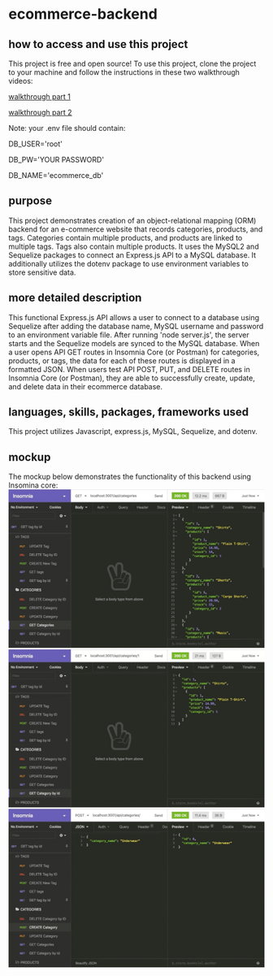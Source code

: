 # ecommerce-backend

## how to access and use this project
This project is free and open source! To use this project, clone the project to your machine and follow the instructions in these two walkthrough videos:

[walkthrough part 1](https://watch.screencastify.com/v/LSUUE27yv0zE4RZCjCBT)

[walkthrough part 2](https://watch.screencastify.com/v/T4dkyz5aL43r5zl0Qf20)

Note: your .env file should contain:

DB_USER='root'

DB_PW='YOUR PASSWORD'

DB_NAME='ecommerce_db'

## purpose
This project demonstrates creation of an object-relational mapping (ORM) backend for an e-commerce website that records categories, products, and tags. Categories contain multiple products, and products are linked to multiple tags. Tags also contain multiple products. It uses the MySQL2 and Sequelize packages to connect an Express.js API to a MySQL database. It additionally utilizes the dotenv package to use environment variables to store sensitive data.

## more detailed description 
This functional Express.js API allows a user to connect to a database using Sequelize after adding the database name, MySQL username and password to an environment variable file. 
After running 'node server.js', the server starts and the Sequelize models are synced to the MySQL database. When a user opens API GET routes in Insomnia Core (or Postman) for categories, products, or tags, the data for each of these routes is displayed in a formatted JSON. When users test API POST, PUT, and DELETE routes in Insomnia Core (or Postman), they are able to successfully create, update, and delete data in their ecommerce database.

## languages, skills, packages, frameworks used
This project utilizes Javascript, express.js, MySQL, Sequelize, and dotenv.

## mockup
The mockup below demonstrates the functionality of this backend using Insomina core: 
![alt text](https://github.com/aliciachen10/ecommerce-backend/blob/main/assets/demo-01.gif "Demo 1")
![alt text](https://github.com/aliciachen10/ecommerce-backend/blob/main/assets/demo-02.gif "Demo 2")
![alt text](https://github.com/aliciachen10/ecommerce-backend/blob/main/assets/demo-03.gif "Demo 3")
